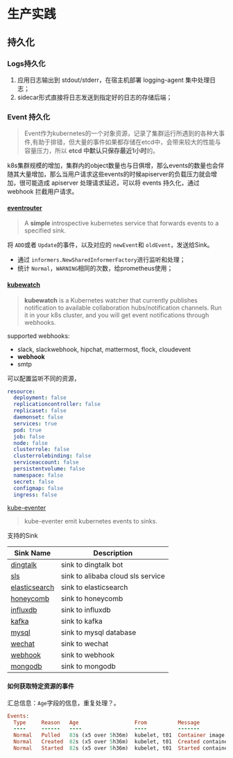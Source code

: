 # 生产实践

## 持久化

### Logs持久化

1. 应用日志输出到 stdout/stderr，在宿主机部署 logging-agent 集中处理日志；
2. sidecar形式直接将日志发送到指定好的日志的存储后端；

### Event 持久化

> Event作为kubernetes的一个对象资源，记录了集群运行所遇到的各种大事件,有助于排错，但大量的事件如果都存储在etcd中，会带来较大的性能与容量压力，所以 **etcd 中默认只保存最近1小时**的。

k8s集群规模的增加，集群内的object数量也与日俱增，那么events的数量也会伴随其大量增加，那么当用户请求这些events的时候apiserver的负载压力就会增加，很可能造成 apiserver 处理请求延迟，可以将 events 持久化，通过 webhook 拦截用户请求。

#### [eventrouter](https://github.com/openshift/eventrouter)

> A **simple** introspective kubernetes service that forwards events to a specified sink.

将 `ADD`或者 `Update`的事件，以及对应的 `newEvent`和 `oldEvent`，发送给Sink。

- 通过 `informers.NewSharedInformerFactory`进行监听和处理；
- 统计 `Normal`，`WARNING`相同的次数，给prometheus使用；

#### [kubewatch](https://github.com/robusta-dev/kubewatch)

> **kubewatch** is a Kubernetes watcher that currently publishes notification to available collaboration hubs/notification channels. Run it in your k8s cluster, and you will get event notifications through webhooks.

supported webhooks:

- slack, slackwebhook, hipchat, mattermost, flock, cloudevent
- **webhook**
- smtp

可以配置监听不同的资源，

```yaml
resource:
  deployment: false
  replicationcontroller: false
  replicaset: false
  daemonset: false
  services: true
  pod: true
  job: false
  node: false
  clusterrole: false
  clusterrolebinding: false
  serviceaccount: false
  persistentvolume: false
  namespace: false
  secret: false
  configmap: false
  ingress: false
```

[kube-eventer](https://github.com/AliyunContainerService/kube-eventer)

> kube-eventer emit kubernetes events to sinks.

支持的Sink

| Sink Name                                                                                                      | Description                       |
| -------------------------------------------------------------------------------------------------------------- | --------------------------------- |
| [dingtalk](https://github.com/AliyunContainerService/kube-eventer/blob/master/docs/en/dingtalk-sink.md)           | sink to dingtalk bot              |
| [sls](https://github.com/AliyunContainerService/kube-eventer/blob/master/docs/en/sls-sink.md)                     | sink to alibaba cloud sls service |
| [elasticsearch](https://github.com/AliyunContainerService/kube-eventer/blob/master/docs/en/elasticsearch-sink.md) | sink to elasticsearch             |
| [honeycomb](https://github.com/AliyunContainerService/kube-eventer/blob/master/docs/en/honeycomb-sink.md)         | sink to honeycomb                 |
| [influxdb](https://github.com/AliyunContainerService/kube-eventer/blob/master/docs/en/influxdb-sink.md)           | sink to influxdb                  |
| [kafka](https://github.com/AliyunContainerService/kube-eventer/blob/master/docs/en/kafka-sink.md)                 | sink to kafka                     |
| [mysql](https://github.com/AliyunContainerService/kube-eventer/blob/master/docs/en/mysql-sink.md)                 | sink to mysql database            |
| [wechat](https://github.com/AliyunContainerService/kube-eventer/blob/master/docs/en/wechat-sink.md)               | sink to wechat                    |
| [webhook](https://github.com/AliyunContainerService/kube-eventer/blob/master/docs/en/webhook-sink.md)             | sink to webhook                   |
| [mongodb](https://github.com/AliyunContainerService/kube-eventer/blob/master/docs/en/mongodb-sink.md)             | sink to mongodb                   |

#### 如何获取特定资源的事件

汇总信息：`Age`字段的信息，重复处理？。

```ruby
Events:
  Type     Reason   Age                  From          Message
  ----     ------   ----                 ----          -------
  Normal   Pulled   83s (x5 over 5h36m)  kubelet, t01  Container image "nginx:1.10" already present on machine
  Normal   Created  82s (x5 over 5h36m)  kubelet, t01  Created container nginxtest
  Normal   Started  82s (x5 over 5h36m)  kubelet, t01  Started container nginxtest
```
